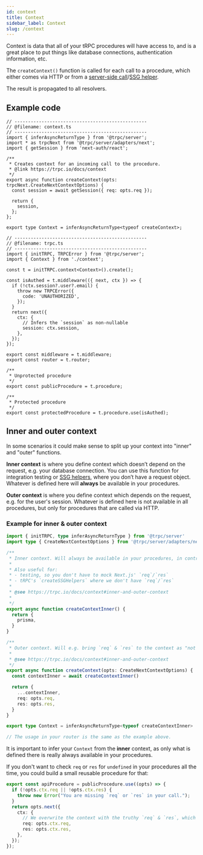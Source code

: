 ```yaml
---
id: context
title: Context
sidebar_label: Context
slug: /context
---
```


Context is data that all of your tRPC procedures will have access to, and is a great place to put things like database connections, authentication information, etc.

The `createContext()` function is called for each call to a procedure, which either comes via HTTP or from a [server-side call](server-side-calls)/[SSG helper](ssg-helpers).

The result is propagated to all resolvers.

## Example code

```tsx twoslash
// -------------------------------------------------
// @filename: context.ts
// -------------------------------------------------
import { inferAsyncReturnType } from '@trpc/server';
import * as trpcNext from '@trpc/server/adapters/next';
import { getSession } from 'next-auth/react';

/**
 * Creates context for an incoming call to the procedure.
 * @link https://trpc.io/docs/context
 */
export async function createContext(opts: trpcNext.CreateNextContextOptions) {
  const session = await getSession({ req: opts.req });
  
  return {
    session,
  };
};

export type Context = inferAsyncReturnType<typeof createContext>;

// -------------------------------------------------
// @filename: trpc.ts
// -------------------------------------------------
import { initTRPC, TRPCError } from '@trpc/server';
import { Context } from './context';

const t = initTRPC.context<Context>().create();

const isAuthed = t.middleware(({ next, ctx }) => {
  if (!ctx.session?.user?.email) {
    throw new TRPCError({
      code: 'UNAUTHORIZED',
    });
  }
  return next({
    ctx: {
      // Infers the `session` as non-nullable
      session: ctx.session,
    },
  });
});

export const middleware = t.middleware;
export const router = t.router;

/**
 * Unprotected procedure
 */
export const publicProcedure = t.procedure;

/**
 * Protected procedure
 */
export const protectedProcedure = t.procedure.use(isAuthed);
```

## Inner and outer context

In some scenarios it could make sense to split up your context into "inner" and "outer" functions.

**Inner context** is where you define context which doesn’t depend on the request, e.g. your database connection. You can use this function for integration testing or [SSG helpers](ssg-helpers), where you don’t have a request object. Whatever is defined here will **always** be available in your procedures.

**Outer context** is where you define context which depends on the request, e.g. for the user's session. Whatever is defined here is not available in all procedures, but only for procedures that are called via HTTP.

### Example for inner & outer context

```ts
import { initTRPC, type inferAsyncReturnType } from '@trpc/server'
import type { CreateNextContextOptions } from '@trpc/server/adapters/next'

/** 
 * Inner context. Will always be available in your procedures, in contrast to the outer context.
 * 
 * Also useful for:
 * - testing, so you don't have to mock Next.js' `req`/`res`
 * - tRPC's `createSSGHelpers` where we don't have `req`/`res`
 * 
 * @see https://trpc.io/docs/context#inner-and-outer-context
 * 
 */
export async function createContextInner() {
  return {
    prisma,
  }
}

/** 
 * Outer context. Will e.g. bring `req` & `res` to the context as "not `undefined`".
 * 
 * @see https://trpc.io/docs/context#inner-and-outer-context
 */
export async function createContext(opts: CreateNextContextOptions) {
  const contextInner = await createContextInner()

  return {
    ...contextInner,
    req: opts.req,
    res: opts.res,
  }
}

export type Context = inferAsyncReturnType<typeof createContextInner>

// The usage in your router is the same as the example above.
```

It is important to infer your `Context` from the **inner** context, as only what is defined there is really always available in your procedures.

If you don't want to check `req` or `res` for `undefined` in your procedures all the time, you could build a small reusable procedure for that:

```ts
export const apiProcedure = publicProcedure.use((opts) => {
  if (!opts.ctx.req || !opts.ctx.res) {
    throw new Error("You are missing `req` or `res` in your call.");
  }
  return opts.next({
    ctx: {
      // We overwrite the context with the truthy `req` & `res`, which will also overwrite the types used in your procedure.
      req: opts.ctx.req,
      res: opts.ctx.res,
    },
  });
});
```
